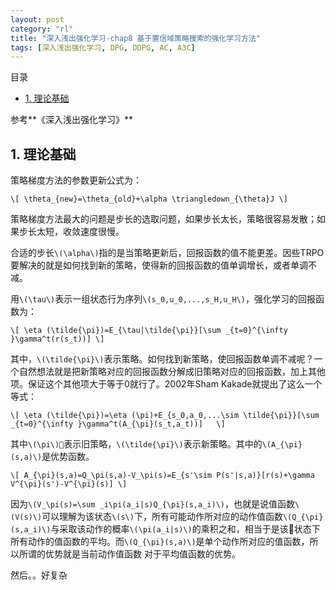 ```yaml
---
layout: post
category: "rl"
title: "深入浅出强化学习-chap8 基于置信域策略搜索的强化学习方法"
tags: [深入浅出强化学习, DPG, DDPG, AC, A3C]
---
```


目录

<!-- TOC -->

- [1. 理论基础](#1-%E7%90%86%E8%AE%BA%E5%9F%BA%E7%A1%80)

<!-- /TOC -->


参考**《深入浅出强化学习》**

## 1. 理论基础

策略梯度方法的参数更新公式为：

`\[
\theta_{new}=\theta_{old}+\alpha \triangledown_{\theta}J
\]`

策略梯度方法最大的问题是步长的选取问题，如果步长太长，策略很容易发散；如果步长太短，收敛速度很慢。

合适的步长`\(\alpha\)`指的是当策略更新后，回报函数的值不能更差。因些TRPO要解决的就是如何找到新的策略，使得新的回报函数的值单调增长，或者单调不减。

用`\(\tau\)`表示一组状态行为序列`\(s_0,u_0,...,s_H,u_H\)`，强化学习的回报函数为：

`\[
\eta (\tilde{\pi})=E_{\tau|\tilde{\pi}}[\sum _{t=0}^{\infty }\gamma^t(r(s_t))]
\]`

其中，`\(\tilde{\pi}\)`表示策略。如何找到新策略，使回报函数单调不减呢？一个自然想法就是把新策略对应的回报函数分解成旧策略对应的回报函数，加上其他项。保证这个其他项大于等于0就行了。2002年Sham Kakade就提出了这么一个等式：

`\[
\eta (\tilde{\pi})=\eta (\pi)+E_{s_0,a_0,...\sim \tilde{\pi}}[\sum _{t=0}^{\infty }\gamma^t(A_{\pi}(s_t,a_t))]  
\]`

其中`\(\pi\)`表示旧策略，`\(\tilde{\pi}\)`表示新策略。其中的`\(A_{\pi}(s,a)\)`是优势函数。

`\[
A_{\pi}(s,a)=Q_\pi(s,a)-V_\pi(s)=E_{s'\sim P(s'|s,a)}[r(s)+\gamma V^{\pi}(s')-V^{\pi}(s)]
\]`

因为`\(V_\pi(s)=\sum _i\pi(a_i|s)Q_{\pi}(s,a_i)\)`，也就是说值函数`\(V(s)\)`可以理解为该状态`\(s\)`下，所有可能动作所对应的动作值函数`\(Q_{\pi}(s,a_i)\)`与采取该动作的概率`\(\pi(a_i|s)\)`的乘积之和，相当于是该状态下所有动作的值函数的平均。而`\(Q_{\pi}(s,a)\)`是单个动作所对应的值函数，所以所谓的优势就是当前动作值函数 对于平均值函数的优势。

然后。。好复杂

